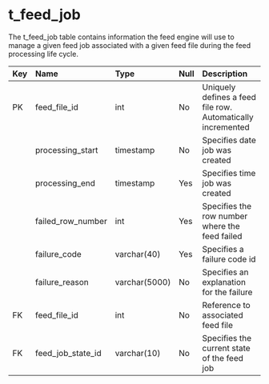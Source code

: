 # t\_feed\_job #

The t\_feed\_job table contains information the feed engine will use to manage a given feed job associated with a given feed file during the feed processing life cycle.

| **Key** | **Name** | **Type** | **Null** | **Description** |
|:--------|:---------|:---------|:---------|:----------------|
| PK      | feed\_file\_id | int      | No       | Uniquely defines a feed file row. Automatically incremented |
|         | processing\_start | timestamp | No       | Specifies date job was created |
|         | processing\_end | timestamp | Yes      | Specifies time job was created |
|         | failed\_row\_number | int      | Yes      | Specifies the row number where the feed failed |
|         | failure\_code | varchar(40) | Yes      | Specifies a failure code id |
|         | failure\_reason | varchar(5000) | No       | Specifies an explanation for the failure |
| FK      | feed\_file\_id | int      | No       | Reference to associated feed file |
| FK      | feed\_job\_state\_id | varchar(10) | No       | Specifies the current state of the feed job |